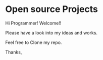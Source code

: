# Open source Projects

Hi Programmer! Welcome!!

Please have a look into my ideas and works.

Feel free to Clone my repo.

Thanks,
